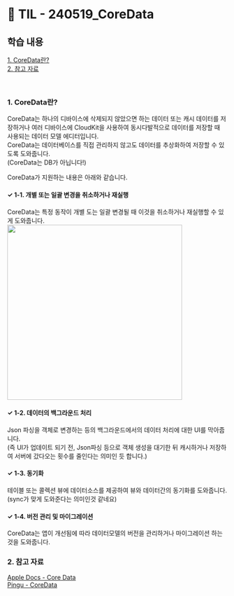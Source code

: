 # 📝 TIL - 240519_CoreData

## 학습 내용
[1. CoreData란?](#1-CoreData란?)</br>
[2. 참고 자료](#2-참고-자료)</br>

</br>

### 1. CoreData란?
CoreData는 하나의 디바이스에 삭제되지 않았으면 하는 데이터 또는 캐시 데이터를 저장하거나 여러 디바이스에 CloudKit을 사용하여 동시다발적으로 데이터를 저장할 때 사용되는 데이터 모델 에디터입니다.</br>
CoreData는 데이터베이스를 직접 관리하지 않고도 데이터를 추상화하여 저장할 수 있도록 도와줍니다.</br>
(CoreData는 DB가 아닙니다!)

CoreData가 지원하는 내용은 아래와 같습니다.</br>

#### ✓ 1-1. 개별 또는 일괄 변경을 취소하거나 재실행
CoreData는 특정 동작이 개별 도는 일괄 변경될 때 이것을 취소하거나 재실행할 수 있게 도와줍니다.</br>
<img src = "" width = "400"/></br>

#### ✓ 1-2. 데이터의 백그라운드 처리
Json 파싱을 객체로 변경하는 등의 백그라운드에서의 데이터 처리에 대한 UI를 막아줍니다.</br>
(즉 UI가 업데이트 되기 전, Json파싱 등으로 객체 생성을 대기한 뒤 캐시하거나 저장하여 서버에 갔다오는 횟수를 줄인다는 의미인 듯 합니다.)</br>

#### ✓ 1-3. 동기화
테이블 또는 콜렉션 뷰에 데이터소스를 제공하여 뷰와 데이터간의 동기화를 도와줍니다.</br>
(sync가 맞게 도와준다는 의미인것 같네요)

#### ✓ 1-4. 버전 관리 및 마이그레이션
CoreData는 앱이 개선됨에 따라 데이터모델의 버전을 관리하거나 마이그레이션 하는 것을 도와줍니다.</br>

### 2. 참고 자료
[Apple Docs - Core Data](https://developer.apple.com/documentation/coredata)</br>
[Pingu - CoreData](https://icksw.tistory.com/224)</br>
